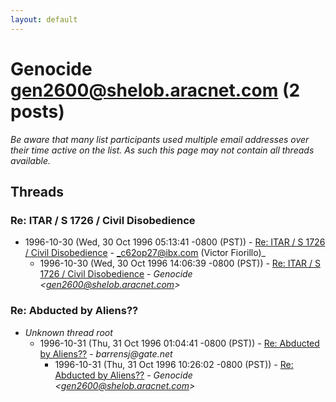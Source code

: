 ```yaml
---
layout: default
---
```


# Genocide <gen2600@shelob.aracnet.com> (2 posts)

_Be aware that many list participants used multiple email addresses over their time active on the list. As such this page may not contain all threads available._

## Threads

### Re: ITAR / S 1726 / Civil Disobedience
+ 1996-10-30 (Wed, 30 Oct 1996 05:13:41 -0800 (PST)) - [Re: ITAR / S 1726 / Civil Disobedience](/archive/1996/10/18c1400da97e10ed306dda6f687ad5285214990a2d737b5f21c9200ed8712e57) - _c62op27@ibx.com (Victor Fiorillo)_
  + 1996-10-30 (Wed, 30 Oct 1996 14:06:39 -0800 (PST)) - [Re: ITAR / S 1726 / Civil Disobedience](/archive/1996/10/0387340645b2e5119e020b47b95689baba8afa7cd35e4afc8dfcf811ab80fd20) - _Genocide \<gen2600@shelob.aracnet.com\>_

### Re: Abducted by Aliens??
+ _Unknown thread root_
  + 1996-10-31 (Thu, 31 Oct 1996 01:04:41 -0800 (PST)) - [Re: Abducted by Aliens??](/archive/1996/10/d069e4a3fe4d3f83af709ef0cb93915d307bfde91d70dc6212c785bf76675884) - _barrensj@gate.net_
    + 1996-10-31 (Thu, 31 Oct 1996 10:26:02 -0800 (PST)) - [Re: Abducted by Aliens??](/archive/1996/10/cc92353e25bbd2dbd4afcfae57a9aaa7c631846d14eba49601312d553ffda350) - _Genocide \<gen2600@shelob.aracnet.com\>_


